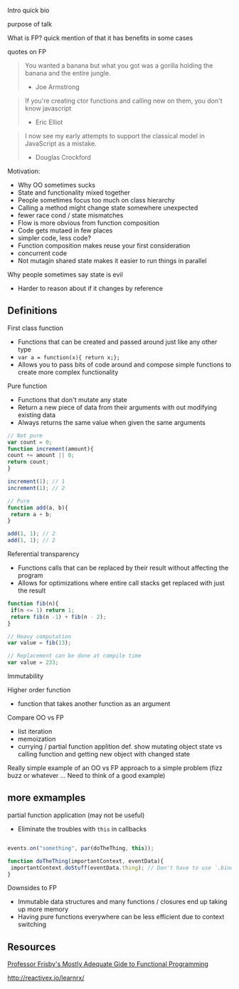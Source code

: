 Intro quick bio 

purpose of talk 

What is FP? quick mention of that it has benefits in some cases

quotes on FP
 > You wanted a banana but what you got was a gorilla holding the banana and the entire jungle.
 > - Joe Armstrong
 
 > If you're creating ctor functions and calling new on them, you don't know javascript
 >  - Eric Elliot
 
 > I now see my early attempts to support the classical model in JavaScript as a mistake.
 > - Douglas Crockford

Motivation:
 - Why OO sometimes sucks
  - State and functionality mixed together
  - People sometimes focus too much on class hierarchy
  - Calling a method might change state somewhere unexpected
 - fewer race cond / state mismatches
  - Flow is more obvious from function composition
  - Code gets mutaed in few places
 - simpler code, less code?
  - Function composition makes reuse your first consideration
 - concurrent code
  - Not mutagin shared state makes it easier to run things in parallel

Why people sometimes say state is evil
 - Harder to reason about if it changes by reference

Definitions
-----------

First class function
 - Functions that can be created and passed around just like any other type
 - `var a = function(x){ return x;};`
 - Allows you to pass bits of code around and compose simple functions to create more complex functionality
 
Pure function
 - Functions that don't mutate any state
 - Return a new piece of data from their arguments with out modifying existing data
 - Always returns the same value when given the same arguments
``` js
// Not pure
var count = 0;
function increment(amount){
count += amount || 0;
return count;
}

increment(1); // 1
increment(1); // 2
```

``` js
// Pure
function add(a, b){
 return a + b;
}

add(1, 1); // 2
add(1, 1); // 2
```

Referential transparency
 - Functions calls that can be replaced by their result without affecting the program
 - Allows for optimizations where entire call stacks get replaced with just the result

``` js
function fib(n){
 if(n <= 1) return 1;
 return fib(n -1) + fib(n - 2);
}

// Heavy computation
var value = fib(13);

// Replacement can be done at compile time
var value = 233;
```

Immutability

Higher order function
 - function that takes another function as an argument

Compare OO vs FP
 - list iteration
 - memoization
 - currying  / partial function applition
 def. show mutating object state vs calling function and getting new object with changed state

Really simple example of an OO vs FP approach to a simple problem (fizz buzz or whatever ... Need to think of a good example)

more exmamples
--------------

partial function application (may not be useful)
 - Eliminate the troubles with `this` in callbacks
```js

events.on("something", par(doTheThing, this));

function doTheThing(importantContext, eventData){
 importantContext.doStuff(eventData.thing); // Don't have to use `.bind(this)` 
}

```

Downsides to FP
 - Immutable data structures and many functions / closures end up taking up more memory
 - Having pure functions everywhere can be less efficient due to context switching

Resources
---------
[Professor Frisby's Mostly Adequate Gide to Functional Programming](https://github.com/MostlyAdequate/mostly-adequate-guide)

http://reactivex.io/learnrx/
